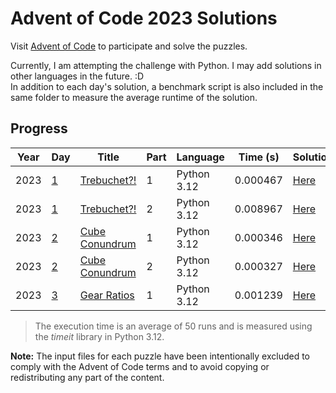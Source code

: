 # Advent of Code 2023 Solutions

Visit [Advent of Code](https://adventofcode.com/) to participate and solve the puzzles.

Currently, I am attempting the challenge with Python. I may add solutions in other languages in the future. :D\
In addition to each day's solution, a benchmark script is also included in the same folder to measure the average runtime of the solution.

## Progress

| Year | Day             | Title                                              | Part | Language    | Time (s) | Solution                      |
| ---- | --------------- | -------------------------------------------------- | ---- | ----------- | -------- | ----------------------------- |
| 2023 | [1](./day_one/) | [Trebuchet?!](https://adventofcode.com/2023/day/1) | 1    | Python 3.12 | 0.000467 | [Here](./day_one/part_one.py) |
| 2023 | [1](./day_one/) | [Trebuchet?!](https://adventofcode.com/2023/day/1) | 2    | Python 3.12 | 0.008967 | [Here](./day_one/part_two.py) |
| 2023 | [2](./day_two/) | [Cube Conundrum](https://adventofcode.com/2023/day/2) | 1    | Python 3.12 | 0.000346 | [Here](./day_two/part_one.py) |
| 2023 | [2](./day_two/) | [Cube Conundrum](https://adventofcode.com/2023/day/2) | 2    | Python 3.12 | 0.000327 | [Here](./day_two/part_two.py) |
| 2023 | [3](./day_three/) | [Gear Ratios](https://adventofcode.com/2023/day/3) | 1    | Python 3.12 | 0.001239 | [Here](./day_three/part_one.py) |

> The execution time is an average of 50 runs and is measured using the _timeit_ library in Python 3.12.

**Note:** The input files for each puzzle have been intentionally excluded to comply with the Advent of Code terms and to avoid copying or redistributing any part of the content.
